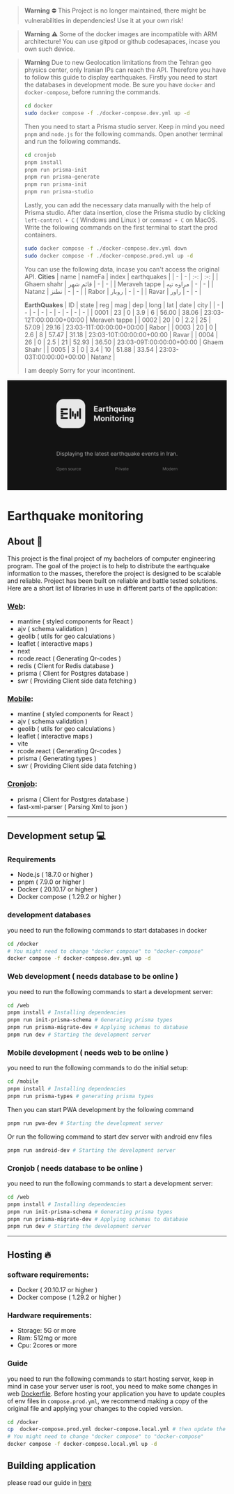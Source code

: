 > **Warning**
> ⛔️ This Project is no longer maintained, there might be vulnerabilities in dependencies!
> Use it at your own risk!

> **Warning**
> ⚠️ Some of the docker images are incompatible with ARM architecture! You can use gitpod or github codesapaces, incase you own such device.

> **Warning**
> Due to new Geolocation limitations from the Tehran geo physics center, only Iranian IPs can reach the API. 
> Therefore you have to follow this guide to display earthquakes. 
> Firstly you need to start the databases in development mode. 
> Be sure you have `docker` and `docker-compose`, before running the commands.
>```bash
> cd docker
> sudo docker compose -f ./docker-compose.dev.yml up -d
>```
> Then you need to start a Prisma studio server. 
> Keep in mind you need `pnpm` and `node.js` for the following commands. 
> Open another terminal and run the following commands.
> ```bash
> cd cronjob
> pnpm install
> pnpm run prisma-init
> pnpm run prisma-generate
> pnpm run prisma-init
> pnpm run prisma-studio
> ```
> Lastly, you can add the necessary data manually with the help of Prisma studio. 
> After data insertion, close the Prisma studio by clicking `left-control + C` ( Windows and Linux ) or `command + C` on MacOS. 
> Write the following commands on the first terminal to start the prod containers.
> ```bash
> sudo docker compose -f ./docker-compose.dev.yml down
> sudo docker compose -f ./docker-compose.prod.yml up -d
> ```
> You can use the following data, incase you can't access the original API.
> **Cities**
> | name | nameFa | index | earthquakes |
> | - | - | :-: | :-: |
> | Ghaem shahr | قائم شهر | - | - |
> | Meraveh tappe | مراوه تپه | - | - |
> | Natanz | نطنز | - | - |
> | Rabor | روبار | - | - |
> | Ravar | راور | - | - |
>
> **EarthQuakes**
> | ID | state | reg | mag | dep | long | lat | date | city |
> | - | - | - | - | - | - | - | - | - |
> | 0001 | 23 | 0 | 3.9 | 6 | 56.00 | 38.06 | 23:03-12T:00:00:00+00:00 | Meraveh tappe |
> | 0002 | 20 | 0 | 2.2 | 25 | 57.09 | 29.16 | 23:03-11T:00:00:00+00:00 | Rabor |
> | 0003 | 20 | 0 | 2.6 | 8 | 57.47 | 31.18 | 23:03-10T:00:00:00+00:00 | Ravar |
> | 0004 | 26 | 0 | 2.5 | 21 | 52.93 | 36.50 | 23:03-09T:00:00:00+00:00 | Ghaem Shahr |
> | 0005 | 3 | 0 | 3.4 | 10 | 51.88 | 33.54 | 23:03-03T:00:00:00+00:00 | Natanz |
>
> 
> I am deeply Sorry for your incontinent.

![Banner](./banner.png)

# Earthquake monitoring

## About 🪪
This project is the final project of my bachelors of computer engineering program. The goal of the project is to help to distribute the earthquake information to the masses, therefore the project is designed to be scalable and reliable. Project has been built on reliable and battle tested solutions. Here are a short list of libraries in use in different parts of the application:

### [Web](./web):
- mantine ( styled components for React )
- ajv ( schema validation )
- geolib ( utils for geo calculations )
- leaflet	( interactive maps )
- next
- rcode.react ( Generating Qr-codes )
- redis ( Client for Redis database )
- prisma ( Client for Postgres database )
- swr ( Providing Client side data fetching )

### [Mobile](./mobile):
- mantine ( styled components for React )
- ajv ( schema validation )
- geolib ( utils for geo calculations )
- leaflet	( interactive maps )
- vite
- rcode.react ( Generating Qr-codes )
- prisma ( Generating types )
- swr ( Providing Client side data fetching )

### [Cronjob](./cronjob):
- prisma ( Client for Postgres database )
- fast-xml-parser ( Parsing Xml to json )

---

## Development setup 💻

### Requirements
- Node.js ( 18.7.0 or higher )
- pnpm ( 7.9.0 or higher )
- Docker ( 20.10.17 or higher )
- Docker compose ( 1.29.2 or higher )

### development databases
you need to run the following commands to start databases in docker
```bash
cd /docker
# You might need to change "docker compose" to "docker-compose"
docker compose -f docker-compose.dev.yml up -d
```

### Web development ( needs database to be online )
you need to run the following commands to start a development server:
```bash
cd /web
pnpm install # Installing dependencies
pnpm run init-prisma-schema # Generating prisma types
pnpm run prisma-migrate-dev # Applying schemas to database
pnpm run dev # Starting the development server
```

### Mobile development ( needs web to be online )
you need to run the following commands to do the initial setup:
```bash
cd /mobile
pnpm install # Installing dependencies
pnpm run prisma-types # generating prisma types
```

Then you can start PWA development by the following command
```bash
pnpm run pwa-dev # Starting the development server
```
Or run the following command to start dev server with android env files
```bash
pnpm run android-dev # Starting the development server
```

### Cronjob ( needs database to be online )
you need to run the following commands to start a development server:
```bash
cd /web
pnpm install # Installing dependencies
pnpm run init-prisma-schema # Generating prisma types
pnpm run prisma-migrate-dev # Applying schemas to database
pnpm run dev # Starting the development server
```

---

## Hosting 🔥

### software requirements:
- Docker ( 20.10.17 or higher )
- Docker compose ( 1.29.2 or higher )

### Hardware requirements:
- Storage: 5G or more
- Ram: 512mg or more
- Cpu: 2cores or more

### Guide
you need to run the following commands to start hosting server, keep in mind in case your server user is root, you need to make some changes in web [Dockerfile](./web/Dockerfile). Before hosting your application you have to update couples of env files in `compose.prod.yml`, we recommend making a copy of the original file and applying your changes to the copied version.
```bash
cd /docker
cp  docker-compose.prod.yml docker-compose.local.yml # then update the new file and add your env files
# You might need to change "docker compose" to "docker-compose"
docker compose -f docker-compose.local.yml up -d
```

## Building application
please read our guide in [here](./app/README.md)
